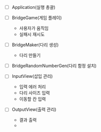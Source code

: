 - [ ] Application(실행 총괄)

- [ ] BridgeGame(게임 플레이)
   - 사용자가 움직임
   - 실패시 재시도
- [ ] BridgeMaker(다리 생성)
    - 다리 만들기
- [ ] BridgeRandomNumberGen(다리 함정 설치)

- [ ] InputView(삽입 관리)

    - 입력 에러 처리
    - 다리 사이즈 입력
    - 이동할 칸 입력
- [ ] OutputView(출력 관리)
    - 결과 출력
    - 


 